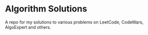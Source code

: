 # Algorithm Solutions

A repo for my solutions to various problems on LeetCode, CodeWars, AlgoExpert and others.

